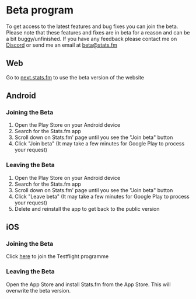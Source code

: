 # Beta program

To get access to the latest features and bug fixes you can join the beta. Please note that these features and fixes are in beta for a reason and can be a bit buggy/unfinished. If you have any feedback please contact me on [Discord](https://discord.gg/spotistats) or send me an email at [beta@stats.fm](mailto:beta@stats.fm)

## Web
Go to [next.stats.fm](https://next.stats.fm) to use the beta version of the website

## Android

### Joining the Beta

1. Open the Play Store on your Android device
2. Search for the Stats.fm app
3. Scroll down on Stats.fm' page until you see the "Join beta" button
4. Click "Join beta" (It may take a few minutes for Google Play to process your request)

### Leaving the Beta

1. Open the Play Store on your Android device
2. Search for the Stats.fm app
3. Scroll down on Stats.fm' page until you see the "Join beta" button
4. Click "Leave beta" (It may take a few minutes for Google Play to process your request)
5. Delete and reinstall the app to get back to the public version

## iOS

### Joining the Beta

Click [here](https://testflight.apple.com/join/ATXJemn4) to join the Testflight programme

### Leaving the Beta

Open the App Store and install Stats.fm from the App Store. This will overwrite the beta version.
